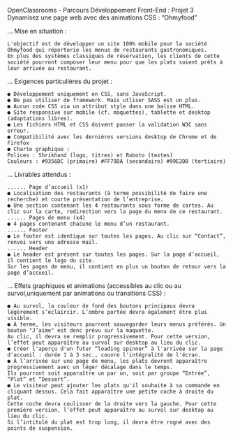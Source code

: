 OpenClassrooms - Parcours Développement Front-End : Projet 3
Dynamisez une page web avec des animations CSS : “Ohmyfood”

... Mise en situation :

    L'objectif est de développer un site 100% mobile pour la société Ohmyfood qui répertorie les menus de restaurants gastronomiques.
    En plus des systèmes classiques de réservation, les clients de cette société pourront composer leur menu pour que les plats soient prêts à leur arrivée au restaurant.

... Exigences particulières du projet :

    ● Développement uniquement en CSS, sans JavaScript.
    ● Ne pas utiliser de framework. Mais utliser SASS est un plus.
    ● Aucun code CSS via un attribut style dans une balise HTML.
    ● Site responsive sur mobile (cf. maquettes), tablette et desktop (adaptations libres).
    ● Les fichiers HTML et CSS doivent passer la validation W3C sans erreur.
    ● Compatibilité avec les dernières versions desktop de Chrome et de Firefox
    ● Charte graphique :
    Polices : Shrikhand (logo, titres) et Roboto (textes)
    Couleurs : #9356DC (primaire) #FF79DA (secondaire) #99E2D0 (tertiaire)

... Livrables attendus :

    ...... Page d’accueil (x1)
    ● Localisation des restaurants (à terme possibilité de faire une recherche) et courte présentation de l’entreprise.
    ● Une section contenant les 4 restaurants sous forme de cartes. Au clic sur la carte, redirection vers la page du menu de ce restaurant.
    ...... Pages de menu (x4)
    ● 4 pages contenant chacune le menu d’un restaurant.
    ...... Footer
    ● Le footer est identique sur toutes les pages. Au clic sur “Contact”, renvoi vers une adresse mail.
    ...... Header
    ● Le header est présent sur toutes les pages. Sur la page d’accueil, il contient le logo du site.
    Sur les pages de menu, il contient en plus un bouton de retour vers la page d’accueil.

... Effets graphiques et animations (accessibles au clic ou au survol,uniquement par animations ou transitions CSS) :

    ● Au survol, la couleur de fond des boutons principaux devra légèrement s’éclaircir. L’ombre portée devra également être plus visible.
    ● À terme, les visiteurs pourront sauvegarder leurs menus préférés. Un bouton "J’aime" est donc prévu sur la maquette.
    Au clic, il devra se remplir progressivement. Pour cette version, l’effet peut apparaître au survol sur desktop au lieu du clic.
    ● Créer l'aperçu d'un futur “loading spinner” à l'arrivée sur la page d'accueil : durée 1 à 3 sec., couvre l'intégralité de l'écran.
    ● À l’arrivée sur une page de menu, les plats devront apparaître progressivement avec un léger décalage dans le temps.
    Ils pourront soit apparaître un par un, soit par groupe “Entrée”, “Plat” et “Dessert”.
    ● Le visiteur peut ajouter les plats qu'il souhaite à sa commande en cliquant dessus. Cela fait apparaître une petite coche à droite du plat.
    Cette coche devra coulisser de la droite vers la gauche. Pour cette première version, l’effet peut apparaître au survol sur desktop au lieu du clic.
    Si l’intitulé du plat est trop long, il devra être rogné avec des points de suspension.

